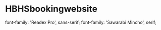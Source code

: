 # HBHSbookingwebsite

font-family: 'Readex Pro', sans-serif;
font-family: 'Sawarabi Mincho', serif;

